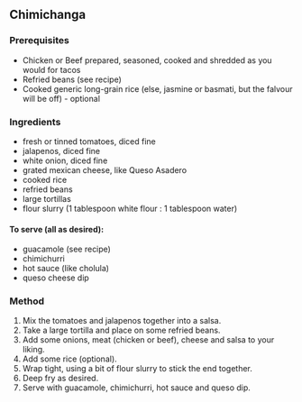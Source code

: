 ## Chimichanga

### Prerequisites

* Chicken or Beef prepared, seasoned, cooked and shredded as you would for tacos
* Refried beans (see recipe)
* Cooked generic long-grain rice (else, jasmine or basmati, but the falvour will be off) - optional


### Ingredients

* fresh or tinned tomatoes, diced fine
* jalapenos, diced fine
* white onion, diced fine
* grated mexican cheese, like Queso Asadero
* cooked rice
* refried beans
* large tortillas
* flour slurry (1 tablespoon white flour : 1 tablespoon water)

#### To serve (all as desired):

* guacamole (see recipe)
* chimichurri
* hot sauce (like cholula)
* queso cheese dip


### Method

1. Mix the tomatoes and jalapenos together into a salsa.
1. Take a large tortilla and place on some refried beans.
1. Add some onions, meat (chicken or beef), cheese and salsa to your liking.
1. Add some rice (optional).
1. Wrap tight, using a bit of flour slurry to stick the end together.
1. Deep fry as desired.
1. Serve with guacamole, chimichurri, hot sauce and queso dip.
